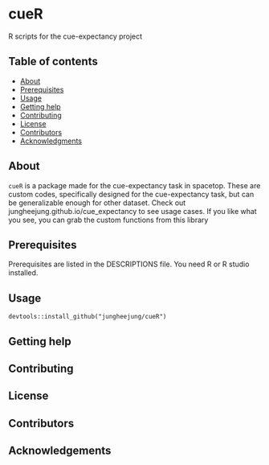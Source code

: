 # cueR
R scripts for the cue-expectancy project


Table of contents
-----------------

* [About](#about)
* [Prerequisites](#prerequisites)
* [Usage](#usage)
* [Getting help](#getting-help)
* [Contributing](#contributing)
* [License](#license)
* [Contributors](#contributors)
* [Acknowledgments](#acknowledgments)

About
-----------------
`cueR` is a package made for the cue-expectancy task in spacetop. 
These are custom codes, specifically designed for the cue-expectancy task, 
but can be generalizable enough for other dataset. Check out jungheejung.github.io/cue_expectancy to see usage cases. If you like what you see, you can grab the custom functions from this library

Prerequisites
-----------------
Prerequisites are listed in the DESCRIPTIONS file.
You need R or R studio installed. 

Usage
-----------------
```
devtools::install_github("jungheejung/cueR")
```

Getting help
-----------------

Contributing
-----------------

License
-----------------

Contributors
-----------------

Acknowledgements
-----------------
